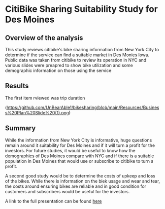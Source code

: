 # CitiBike Sharing Suitability Study for Des Moines

## Overview of the analysis

This study reviews citibike's bike sharing information from New York City to determine if the service can find a suitable market in Des Monies Iowa. Public data was taken from citibike to review its operation in NYC and various slides were preapred to show bike utilization and some demographic information on those using the service

## Results

The first item rviewed was trip duration

(https://github.com/UnBearAble1/bikesharing/blob/main/Resources/Business%20Plan%20Slide%20(1).png)


## Summary

While the information from New York City is informative, huge questions remain around it suitability for Des Moines and if it will turn a profit for the investors. For future studies, it would be useful to know how the demographics of Des Moines compare with NYC and if there is a suitable population in Des Moines that would use or subscribe to citibike to turn a profit. 

A second good study would be to determine the costs of upkeep and loss of the bikes. While there is information on the biek usage and wear and tear, the costs around ensuring bikes are reliable and in good condition for customers and subscribers would be useful for the investors.

A link to the full presentation can be found [here](https://public.tableau.com/app/profile/jeremiah.slinde/viz/Module15challenge_16776985856700/BusniessPlanforCitiBikeinDesMoines?publish=yes)

